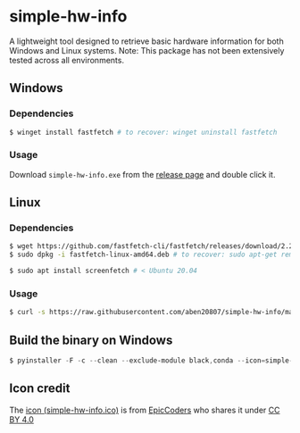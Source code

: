 # simple-hw-info

A lightweight tool designed to retrieve basic hardware information for both Windows and Linux systems. Note: This package has not been extensively tested across all environments.

## Windows

### Dependencies

```powershell
$ winget install fastfetch # to recover: winget uninstall fastfetch
```

### Usage

Download `simple-hw-info.exe` from the [release page](https://github.com/aben20807/simple-hw-info/releases) and double click it.

## Linux

### Dependencies

```bash
$ wget https://github.com/fastfetch-cli/fastfetch/releases/download/2.21.1/fastfetch-linux-amd64.deb # >= Ubuntu 20.04
$ sudo dpkg -i fastfetch-linux-amd64.deb # to recover: sudo apt-get remove fastfetch
```

```bash
$ sudo apt install screenfetch # < Ubuntu 20.04
```

### Usage

```bash
$ curl -s https://raw.githubusercontent.com/aben20807/simple-hw-info/master/simple-hw-info/simple-hw-info.py | python3 # need to install curl
```

## Build the binary on Windows

```powershell
$ pyinstaller -F -c --clean --exclude-module black,conda --icon=simple-hw-info.ico .\simple-hw-info\simple-hw-info.py
```

## Icon credit

The [icon (simple-hw-info.ico)](https://icon-icons.com/icon/info/65247) is from [EpicCoders](https://icon-icons.com/users/RMlIykMNITSXD96V7ULsv/icon-sets/) who shares it under [CC BY 4.0](https://creativecommons.org/licenses/by/4.0/)
